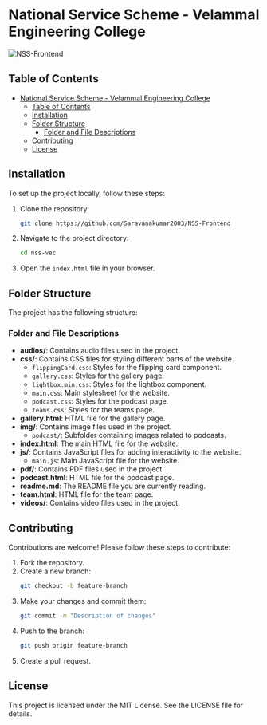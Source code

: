 # National Service Scheme - Velammal Engineering College

![NSS-Frontend](https://socialify.git.ci/Saravanakumar2003/NSS-Frontend/image?description=1&forks=1&issues=1&language=1&name=1&owner=1&pulls=1&stargazers=1&theme=Light)

## Table of Contents

- [National Service Scheme - Velammal Engineering College](#national-service-scheme---velammal-engineering-college)
  - [Table of Contents](#table-of-contents)
  - [Installation](#installation)
  - [Folder Structure](#folder-structure)
    - [Folder and File Descriptions](#folder-and-file-descriptions)
  - [Contributing](#contributing)
  - [License](#license)

## Installation

To set up the project locally, follow these steps:

1. Clone the repository:
    ```sh
    git clone https://github.com/Saravanakumar2003/NSS-Frontend
    ```
2. Navigate to the project directory:
    ```sh
    cd nss-vec
    ```
3. Open the `index.html` file in your browser.

## Folder Structure

The project has the following structure:


### Folder and File Descriptions

- **audios/**: Contains audio files used in the project.
- **css/**: Contains CSS files for styling different parts of the website.
  - `flippingCard.css`: Styles for the flipping card component.
  - `gallery.css`: Styles for the gallery page.
  - `lightbox.min.css`: Styles for the lightbox component.
  - `main.css`: Main stylesheet for the website.
  - `podcast.css`: Styles for the podcast page.
  - `teams.css`: Styles for the teams page.
- **gallery.html**: HTML file for the gallery page.
- **img/**: Contains image files used in the project.
  - `podcast/`: Subfolder containing images related to podcasts.
- **index.html**: The main HTML file for the website.
- **js/**: Contains JavaScript files for adding interactivity to the website.
  - `main.js`: Main JavaScript file for the website.
- **pdf/**: Contains PDF files used in the project.
- **podcast.html**: HTML file for the podcast page.
- **readme.md**: The README file you are currently reading.
- **team.html**: HTML file for the team page.
- **videos/**: Contains video files used in the project.

## Contributing

Contributions are welcome! Please follow these steps to contribute:

1. Fork the repository.
2. Create a new branch:
    ```sh
    git checkout -b feature-branch
    ```
3. Make your changes and commit them:
    ```sh
    git commit -m "Description of changes"
    ```
4. Push to the branch:
    ```sh
    git push origin feature-branch
    ```
5. Create a pull request.

## License

This project is licensed under the MIT License. See the LICENSE file for details.

